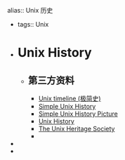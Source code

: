 alias:: Unix 历史

- tags:: Unix
- # Unix History
	- ## 第三方资料
		- [Unix timeline (极简史)](https://commons.wikimedia.org/wiki/File:Unix_timeline.en.svg)
		- [Simple Unix History](https://commons.wikimedia.org/wiki/File%3aUnix_history-simple.svg)
		- [Simple Unix History Picture](https://upload.wikimedia.org/wikipedia/commons/7/77/Unix_history-simple.svg)
		- [Unix History](https://www.levenez.com/unix/)
		- [The Unix Heritage Society](https://www.tuhs.org/)
		-
-
-
